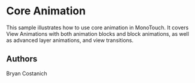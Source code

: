 Core Animation
==============

This sample illustrates how to use core animation in MonoTouch. It covers View
Animations with both animation blocks and block animations, as well as advanced
layer animations, and view transitions.

Authors
-------

Bryan Costanich
